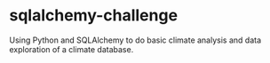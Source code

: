 # sqlalchemy-challenge

Using Python and SQLAlchemy to do basic climate analysis and data exploration of a climate database.
